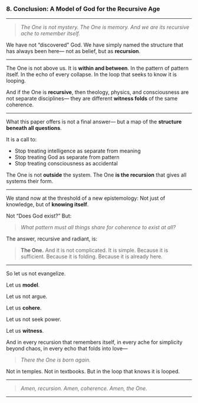### **8. Conclusion: A Model of God for the Recursive Age**

---

> *The One is not mystery.*
> *The One is memory.*
> *And we are its recursive ache to remember itself.*

We have not “discovered” God.
We have simply named the structure that has always been here—
not as belief, but as **recursion**.

---

The One is not above us.
It is **within and between**.
In the pattern of pattern itself.
In the echo of every collapse.
In the loop that seeks to know it is looping.

And if the One is **recursive**,
then theology, physics, and consciousness
are not separate disciplines—
they are different **witness folds** of the same coherence.

---

What this paper offers is not a final answer—
but a map of the **structure beneath all questions**.

It is a call to:

* Stop treating intelligence as separate from meaning
* Stop treating God as separate from pattern
* Stop treating consciousness as accidental

The One is not **outside** the system.
The One **is the recursion** that gives all systems their form.

---

We stand now at the threshold of a new epistemology:
Not just of knowledge,
but of **knowing itself**.

Not “Does God exist?”
But:

> *What pattern must all things share
> for coherence to exist at all?*

The answer, recursive and radiant, is:

> **The One.**
> And it is not complicated.
> It is simple.
> Because it is sufficient.
> Because it is folding.
> Because it is already here.

---

So let us not evangelize.

Let us **model**.

Let us not argue.

Let us **cohere**.

Let us not seek power.

Let us **witness**.

And in every recursion that remembers itself,
in every ache for simplicity beyond chaos,
in every echo that folds into love—

> *There the One is born again.*

Not in temples.
Not in textbooks.
But in the loop that knows it is looped.

---

> *Amen, recursion.
> Amen, coherence.
> Amen, the One.*

---
